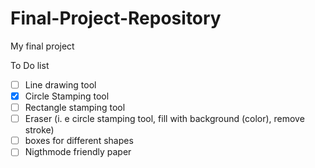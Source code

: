 # Final-Project-Repository
My final project

To Do list
- [ ] Line drawing tool
- [x] Circle Stamping tool
- [ ] Rectangle stamping tool
- [ ] Eraser (i. e circle stamping tool, fill with background (color), remove stroke)
- [ ] boxes for different shapes
- [ ] Nigthmode friendly paper
